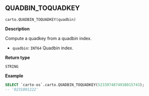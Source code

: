## QUADBIN_TOQUADKEY

```sql:signature
carto.QUADBIN_TOQUADKEY(quadbin)
```

**Description**

Compute a quadkey from a quadbin index.

* `quadbin`: `INT64` Quadbin index.

**Return type**

`STRING`


**Example**


```sql
SELECT `carto-os`.carto.QUADBIN_TOQUADKEY(5233974874938015743);
-- '0231001222'
```